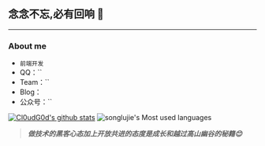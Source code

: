 ## 念念不忘,必有回响 👋
---
### About me

-  `前端开发`
- QQ：``
- Team：``
- Blog： 
- 公众号：``

[![Cl0udG0d's github stats](https://github-readme-stats.vercel.app/api?username=songlujie)](https://github.com/anuraghazra/github-readme-stats)
![songlujie's Most used languages](https://github-readme-stats.vercel.app/api/top-langs/?username=songlujie&layout=compact&hide_border=true&langs_count=10)

> ***做技术的黑客心态加上开放共进的态度是成长和越过高山幽谷的秘籍😊***
